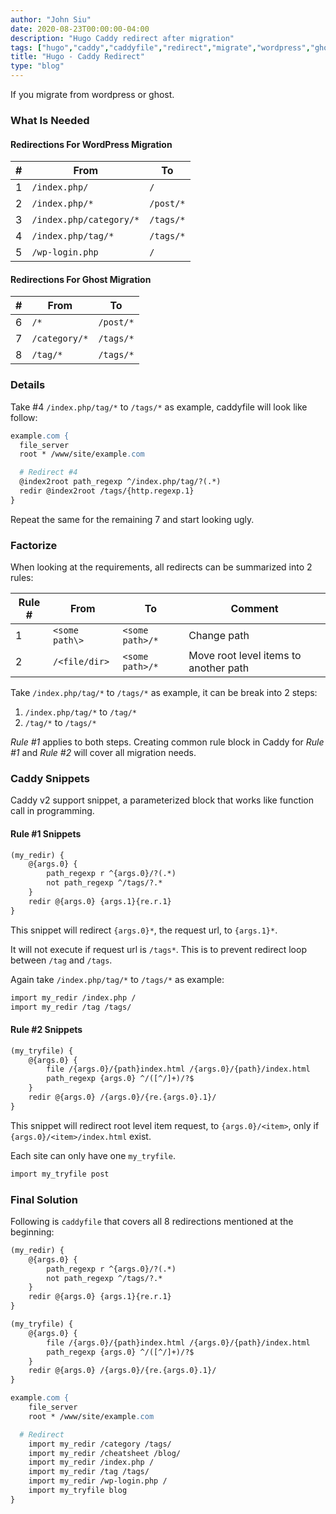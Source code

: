 ```yaml
---
author: "John Siu"
date: 2020-08-23T00:00:00-04:00
description: "Hugo Caddy redirect after migration"
tags: ["hugo","caddy","caddyfile","redirect","migrate","wordpress","ghost"]
title: "Hugo - Caddy Redirect"
type: "blog"
---
```

If you migrate from wordpress or ghost.
<!--more-->

### What Is Needed

#### Redirections For WordPress Migration

|#|From|To
---|---|---
1|`/index.php/`|`/`
2|`/index.php/*`|`/post/*`
3|`/index.php/category/*`|`/tags/*`
4|`/index.php/tag/*`|`/tags/*`
5|`/wp-login.php`|`/`

#### Redirections For Ghost Migration

|#|From|To
---|---|---
6|`/*`|`/post/*`
7|`/category/*`|`/tags/*`
8|`/tag/*`|`/tags/*`

### Details

Take #4 `/index.php/tag/*` to `/tags/*` as example, caddyfile will look like follow:

```apache
example.com {
  file_server
  root * /www/site/example.com

  # Redirect #4
  @index2root path_regexp ^/index.php/tag/?(.*)
  redir @index2root /tags/{http.regexp.1}
}
```

Repeat the same for the remaining 7 and start looking ugly.

### Factorize

When looking at the requirements, all redirects can be summarized into 2 rules:

Rule #|From|To|Comment
---|---|---|---
1|`<some path\>`|`<some path>/*`|Change path
2|`/<file/dir>`|`<some path>/*`|Move root level items to another path

Take `/index.php/tag/*` to `/tags/*` as example, it can be break into 2 steps:

1. `/index.php/tag/*` to `/tag/*`
2. `/tag/*` to `/tags/*`

*Rule #1* applies to both steps. Creating common rule block in Caddy for *Rule #1* and *Rule #2* will cover all migration needs.

### Caddy Snippets

Caddy v2 support snippet, a parameterized block that works like function call in programming.

#### Rule #1 Snippets

```apache
(my_redir) {
	@{args.0} {
		path_regexp r ^{args.0}/?(.*)
		not path_regexp ^/tags/?.*
	}
	redir @{args.0} {args.1}{re.r.1}
}
```

This snippet will redirect `{args.0}*`, the request url, to `{args.1}*`.

It will not execute if request url is `/tags*`. This is to prevent redirect loop between `/tag` and `/tags`.

Again take `/index.php/tag/*` to `/tags/*` as example:

```apache
import my_redir /index.php /
import my_redir /tag /tags/
```

#### Rule #2 Snippets

```apache
(my_tryfile) {
	@{args.0} {
		file /{args.0}/{path}index.html /{args.0}/{path}/index.html
		path_regexp {args.0} ^/([^/]+)/?$
	}
	redir @{args.0} /{args.0}/{re.{args.0}.1}/
}
```

This snippet will redirect root level item request, to `{args.0}/<item>`, only if `{args.0}/<item>/index.html` exist.

Each site can only have one `my_tryfile`.

```apache
import my_tryfile post
```

### Final Solution

Following is `caddyfile` that covers all 8 redirections mentioned at the beginning:

```apache
(my_redir) {
	@{args.0} {
		path_regexp r ^{args.0}/?(.*)
		not path_regexp ^/tags/?.*
	}
	redir @{args.0} {args.1}{re.r.1}
}

(my_tryfile) {
	@{args.0} {
		file /{args.0}/{path}index.html /{args.0}/{path}/index.html
		path_regexp {args.0} ^/([^/]+)/?$
	}
	redir @{args.0} /{args.0}/{re.{args.0}.1}/
}

example.com {
	file_server
	root * /www/site/example.com

  # Redirect
	import my_redir /category /tags/
	import my_redir /cheatsheet /blog/
	import my_redir /index.php /
	import my_redir /tag /tags/
	import my_redir /wp-login.php /
	import my_tryfile blog
}
```